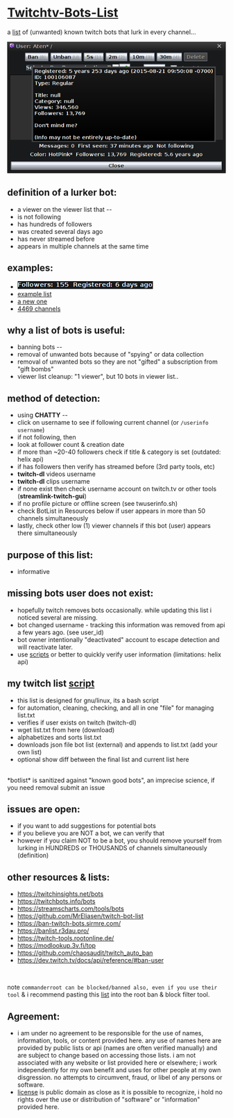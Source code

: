 # [Twitchtv-Bots-List](https://github.com/arrowgent/Twitchtv-Bots-List/blob/main/list.txt)
a [list](https://github.com/arrowgent/Twitchtv-Bots-List/blob/main/list.txt) of (unwanted) known twitch bots that lurk in every channel...

![atenbot](https://github.com/arrowgent/Twitchtv-Bots-List/blob/main/images/aten_bot.png)

## definition of a lurker bot:
* a viewer on the viewer list that --
* is not following
* has hundreds of followers
* was created several days ago
* has never streamed before
* appears in multiple channels at the same time


## examples:
* ![bot](https://github.com/arrowgent/Twitchtv-Bots-List/blob/main/images/easybot1.png)
* [example list](https://github.com/arrowgent/Twitchtv-Bots-List/blob/main/images/thousands_bots.png)
* [a new one](https://github.com/arrowgent/Twitchtv-Bots-List/blob/main/images/d1fss.png)
* [4469 channels](https://github.com/arrowgent/Twitchtv-Bots-List/commit/ffedd761f1ca9dd629b74ee216c1335c96706c59#commitcomment-51199519)


## why a list of bots is useful:
* banning bots --
* removal of unwanted bots because of "spying" or data collection
* removal of unwanted bots so they are not "gifted" a subscription from "gift bombs"
* viewer list cleanup: "1 viewer", but 10 bots in viewer list..


## method of detection:
* using **CHATTY** --
* click on username to see if following current channel (or `/userinfo username`)
* if not following, then
* look at follower count & creation date
* if more than ~20-40 followers check if title & category is set (outdated: helix api)
* if has followers then verify has streamed before (3rd party tools, etc)
* **twitch-dl** videos username
* **twitch-dl** clips username
* if none exist then check username account on twitch.tv or other tools (**streamlink-twitch-gui**)
* if no profile picture or offline screen (see twuserinfo.sh)
* check BotList in Resources below if user appears in more than 50 channels simultaneously
* lastly, check other low (1) viewer channels if this bot (user) appears there simultaneously


## purpose of this list:
* informative


## missing bots user does not exist:
* hopefully twitch removes bots occasionally.  while updating this list i noticed several are missing.
* bot changed username - tracking this information was removed from api a few years ago. (see user_id)
* bot owner intentionally "deactivated" account to escape detection and will reactivate later.
* use [scripts](https://github.com/arrowgent/Twitchtv-Bots-List/blob/main/scripts) or better to quickly verify user information (limitations: helix api)


## my twitch list [script](https://github.com/arrowgent/Twitchtv-Bots-List/blob/main/scripts/twlist.sh)
* this list is designed for gnu/linux, its a bash script
* for automation, cleaning, checking, and all in one "file" for managing list.txt
* verifies if user exists on twitch (twitch-dl)
* wget list.txt from here (download)
* alphabetizes and sorts list.txt
* downloads json file bot list (external) and appends to list.txt (add your own list)
* optional show diff between the final list and current list here
<br />
*botlist* is sanitized against "known good bots", an imprecise science, if you need removal submit an issue


## issues are open:
* if you want to add suggestions for potential bots
* if you believe you are NOT a bot, we can verify that
* however if you claim NOT to be a bot, you should remove yourself from lurking in HUNDREDS or THOUSANDS of channels simultaneously (definition)


## other resources & lists:
* https://twitchinsights.net/bots
* https://twitchbots.info/bots
* https://streamscharts.com/tools/bots
* https://github.com/MrEliasen/twitch-bot-list
* https://ban-twitch-bots.sirmre.com/
* https://banlist.r3dau.pro/
* https://twitch-tools.rootonline.de/
* https://modlookup.3v.fi/top
* https://github.com/chaosaudit/twitch_auto_ban
* https://dev.twitch.tv/docs/api/reference/#ban-user
<br />

note `commanderroot can be blocked/banned also, even if you use their tool` & i recommend pasting this [list](https://github.com/arrowgent/Twitchtv-Bots-List/blob/main/list.txt) into the root ban & block filter tool.

## Agreement:
* i am under no agreement to be responsible for the use of names, information, tools, or content provided here.  any use of names here are provided by public lists or api (names are often verified manually) and are subject to change based on accessing those lists.  i am not associated with any website or list provided here or elsewhere; i work independently for my own benefit and uses for other people at my own disgression.  no attempts to circumvent, fraud, or libel of any persons or software.
* [license](https://github.com/arrowgent/Twitchtv-Bots-List/blob/main/LICENSE.md) is public domain as close as it is possible to recognize, i hold no rights over the use or distribution of "software" or "information" provided here.
